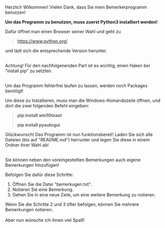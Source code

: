 Herzlich Wilkommen!
Vielen Dank, dass Sie mein Bemerkerprogramm benutzen!

<p><strong>Um das Programm zu benutzen, muss zuerst Python3 installiert werden!</strong></p>
<p>Dafür öffnet man einen Browser seiner Wahl und geht zu</p> 

> https://www.python.org/ 

<p>und lädt sich die entsprechende Version herunter.</p>
<br>Achtung! Für den nachfolgenenden Part ist es wichtig, einen Haken bei "install pip" zu setzten.</br>

<br>Um das Programm fehlerfrei laufen zu lassen, werden noch Packages benötigt!</br>
<p>Um diese zu Installieren, muss man die Windows-Komandozeile öffnen, und dort die zwei folgenden Befehl eingeben:</p>

> <strong>pip install win10toast</strong></p>
>
> <strong>pip install pyautogui</strong></p>

<p>Glückwunsch! Das Programm ist nun funktionsbereit! Laden Sie sich alle Dateien (bis auf "README.md") herrunter und legen Sie diese in einem Ordner ihrer Wahl ab!</p>

<br>Sie können neben den voreingestellten Bemerkungen auch eigene Bemerkungen hinzufügen!</br>

<p>Befolgen Sie dafür diese Schritte:</p>
<ol>
	<li> Öffnen Sie die Datei "bemerkugen.txt". </li>
	<li> Notieren Sie eine Bemerkung. </li>
	<li> Gehen Sie in eine neue Zeile, um eine weitere Bemerkung zu notieren. </li>
</ol>
<p>Wenn Sie die Schritte 2 und 3 öfter befolgen, können Sie mehrere Bemerkungen notieren.
<br></br>Aber nun wünsche ich ihnen viel Spaß!</p>
